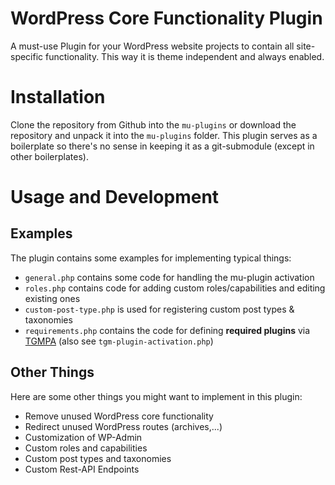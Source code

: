 # WordPress Core Functionality Plugin

A must-use Plugin for your WordPress website projects to contain all site-specific functionality. This way it is theme independent and always enabled.

# Installation

Clone the repository from Github into the `mu-plugins` or download the repository and unpack it into the `mu-plugins` folder.
This plugin serves as a boilerplate so there's no sense in keeping it as a git-submodule (except in other boilerplates).

# Usage and Development

## Examples 

The plugin contains some examples for implementing typical things: 

- `general.php` contains some code for handling the mu-plugin activation
- `roles.php` contains code for adding custom roles/capabilities and editing existing ones
- `custom-post-type.php` is used for registering custom post types & taxonomies
- `requirements.php` contains the code for defining **required plugins** via [TGMPA](https://github.com/TGMPA/TGM-Plugin-Activation) (also see `tgm-plugin-activation.php`)

## Other Things

Here are some other things you might want to implement in this plugin:

- Remove unused WordPress core functionality
- Redirect unused WordPress routes (archives,...)
- Customization of WP-Admin
- Custom roles and capabilities
- Custom post types and taxonomies
- Custom Rest-API Endpoints
